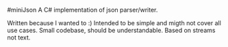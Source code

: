  #miniJson
A C# implementation of json parser/writer. 

Written because I wanted to :) 
Intended to be simple and migth not cover all use cases. 
Small codebase, should be understandable. 
Based on streams not text. 
